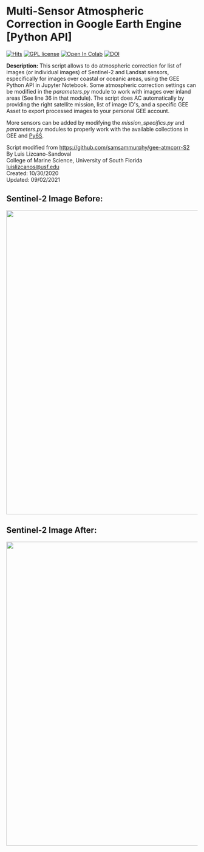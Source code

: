 # Multi-Sensor Atmospheric Correction in Google Earth Engine [Python API]

[![Hits](https://hits.seeyoufarm.com/api/count/incr/badge.svg?url=https%3A%2F%2Fgithub.com%2Fluislizcano%2Fgee-atmcorr-py6s%2F&count_bg=%2379C83D&title_bg=%23555555&icon=nextdoor.svg&icon_color=%23E7E7E7&title=Visits&edge_flat=false)](https://hits.seeyoufarm.com)
[![GPL license](https://img.shields.io/badge/License-GPL-blue.svg)](http://perso.crans.org/besson/LICENSE.html)
[![Open In Colab](https://colab.research.google.com/assets/colab-badge.svg)](https://colab.research.google.com/github/luislizcano/gee-atmcorr-py6s/blob/main/jupyter_notebooks/BOA_by_collection_colab.ipynb)
[![DOI](https://zenodo.org/badge/304372687.svg)](https://zenodo.org/badge/latestdoi/304372687)


**Description:** This script allows to do atmospheric correction for list of images (or individual images) of Sentinel-2 and Landsat sensors, especifically for images over coastal or oceanic areas, using the GEE Python API in Jupyter Notebook. Some atmospheric correction settings can be modified in the *parameters.py* module to work with images over inland areas (See line 36 in that module). The script does AC automatically by providing the right satellite mission, list of image ID's, and a specific GEE Asset to export processed images to your personal GEE account.<br/>

More sensors can be added by modifying the *mission_specifics.py* and *parameters.py* modules to properly work with the available collections in GEE and [Py6S](https://github.com/robintw/Py6S/blob/master/Py6S/Params/wavelength.py).<br/>

Script modified from https://github.com/samsammurphy/gee-atmcorr-S2<br/>
By Luis Lizcano-Sandoval<br/>
College of Marine Science, University of South Florida<br/>
luislizcanos@usf.edu<br/>
Created: 10/30/2020<br/>
Updated: 09/02/2021

## Sentinel-2 Image Before:
<img src="https://raw.github.com/luislizcano/gee-atmcorr-py6s/main/jupyter_notebooks/toa.png" width="800">

## Sentinel-2 Image After:
<img src="https://raw.github.com/luislizcano/gee-atmcorr-py6s/main/jupyter_notebooks/boa.png" width="800">
